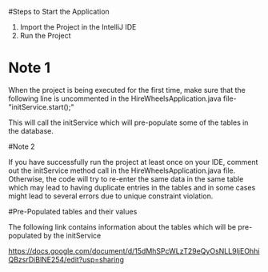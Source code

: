 #Steps to Start the Application

1. Import the Project in the IntelliJ IDE
2. Run the Project

# Note 1

When the project is being executed for the first time, make sure that the following line is uncommented in the HireWheelsApplication.java file-
"initService.start();"

This will call the initService which will pre-populate some of the tables in the database.

#Note 2

If you have successfully run the project at least once on your IDE, comment out the initService method call in the HireWheelsApplication.java file. Otherwise, the code will try to re-enter the same data in the same table which may lead to having duplicate entries in the tables and in some cases might lead to several errors due to unique constraint violation.

#Pre-Populated tables and their values

The following link contains information about the tables which will be pre-populated by the initService

https://docs.google.com/document/d/15dMhSPcWLzT29eQyOsNLL9IjEOhhiQBzsrDiBlNE254/edit?usp=sharing
